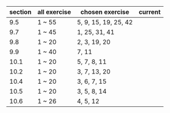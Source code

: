 | section | all exercise | chosen exercise      | current |
| ------- | ------------ | -------------------- | ------- |
| 9.5     | 1 ~ 55       | 5, 9, 15, 19, 25, 42 |         |
| 9.7     | 1 ~ 45       | 1, 25, 31, 41        |         |
| 9.8     | 1 ~ 20       | 2, 3, 19, 20         |         |
| 9.9     | 1 ~ 40       | 7, 11                |         |
| 10.1    | 1 ~ 20       | 5, 7, 8, 11          |         |
| 10.2    | 1 ~ 20       | 3, 7, 13, 20         |         |
| 10.4    | 1 ~ 20       | 3, 6, 7, 15          |         |
| 10.5    | 1 ~ 20       | 3, 5, 8, 14          |         |
| 10.6    | 1 ~ 26       | 4, 5, 12             |         |
